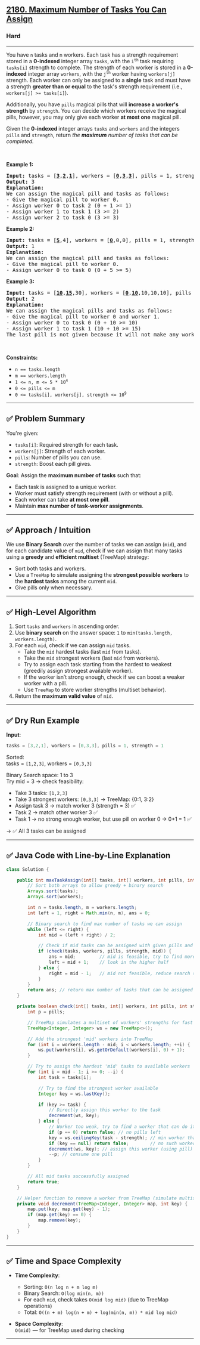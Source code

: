 <h2><a href="https://leetcode.com/problems/maximum-number-of-tasks-you-can-assign">2180. Maximum Number of Tasks You Can Assign</a></h2><h3>Hard</h3><hr><p>You have <code>n</code> tasks and <code>m</code> workers. Each task has a strength requirement stored in a <strong>0-indexed</strong> integer array <code>tasks</code>, with the <code>i<sup>th</sup></code> task requiring <code>tasks[i]</code> strength to complete. The strength of each worker is stored in a <strong>0-indexed</strong> integer array <code>workers</code>, with the <code>j<sup>th</sup></code> worker having <code>workers[j]</code> strength. Each worker can only be assigned to a <strong>single</strong> task and must have a strength <strong>greater than or equal</strong> to the task&#39;s strength requirement (i.e., <code>workers[j] &gt;= tasks[i]</code>).</p>

<p>Additionally, you have <code>pills</code> magical pills that will <strong>increase a worker&#39;s strength</strong> by <code>strength</code>. You can decide which workers receive the magical pills, however, you may only give each worker <strong>at most one</strong> magical pill.</p>

<p>Given the <strong>0-indexed </strong>integer arrays <code>tasks</code> and <code>workers</code> and the integers <code>pills</code> and <code>strength</code>, return <em>the <strong>maximum</strong> number of tasks that can be completed.</em></p>

<p>&nbsp;</p>
<p><strong class="example">Example 1:</strong></p>

<pre>
<strong>Input:</strong> tasks = [<u><strong>3</strong></u>,<u><strong>2</strong></u>,<u><strong>1</strong></u>], workers = [<u><strong>0</strong></u>,<u><strong>3</strong></u>,<u><strong>3</strong></u>], pills = 1, strength = 1
<strong>Output:</strong> 3
<strong>Explanation:</strong>
We can assign the magical pill and tasks as follows:
- Give the magical pill to worker 0.
- Assign worker 0 to task 2 (0 + 1 &gt;= 1)
- Assign worker 1 to task 1 (3 &gt;= 2)
- Assign worker 2 to task 0 (3 &gt;= 3)
</pre>

<p><strong class="example">Example 2:</strong></p>

<pre>
<strong>Input:</strong> tasks = [<u><strong>5</strong></u>,4], workers = [<u><strong>0</strong></u>,0,0], pills = 1, strength = 5
<strong>Output:</strong> 1
<strong>Explanation:</strong>
We can assign the magical pill and tasks as follows:
- Give the magical pill to worker 0.
- Assign worker 0 to task 0 (0 + 5 &gt;= 5)
</pre>

<p><strong class="example">Example 3:</strong></p>

<pre>
<strong>Input:</strong> tasks = [<u><strong>10</strong></u>,<u><strong>15</strong></u>,30], workers = [<u><strong>0</strong></u>,<u><strong>10</strong></u>,10,10,10], pills = 3, strength = 10
<strong>Output:</strong> 2
<strong>Explanation:</strong>
We can assign the magical pills and tasks as follows:
- Give the magical pill to worker 0 and worker 1.
- Assign worker 0 to task 0 (0 + 10 &gt;= 10)
- Assign worker 1 to task 1 (10 + 10 &gt;= 15)
The last pill is not given because it will not make any worker strong enough for the last task.
</pre>

<p>&nbsp;</p>
<p><strong>Constraints:</strong></p>

<ul>
	<li><code>n == tasks.length</code></li>
	<li><code>m == workers.length</code></li>
	<li><code>1 &lt;= n, m &lt;= 5 * 10<sup>4</sup></code></li>
	<li><code>0 &lt;= pills &lt;= m</code></li>
	<li><code>0 &lt;= tasks[i], workers[j], strength &lt;= 10<sup>9</sup></code></li>
</ul>



---

## ✅ **Problem Summary**
You're given:
- `tasks[i]`: Required strength for each task.
- `workers[j]`: Strength of each worker.
- `pills`: Number of pills you can use.
- `strength`: Boost each pill gives.

**Goal**: Assign the **maximum number of tasks** such that:
- Each task is assigned to a unique worker.
- Worker must satisfy strength requirement (with or without a pill).
- Each worker can take **at most one pill**.
- Maintain **max number of task-worker assignments**.

---

## ✅ **Approach / Intuition**
We use **Binary Search** over the number of tasks we can assign (`mid`), and for each candidate value of `mid`, check if we can assign that many tasks using a **greedy** and **efficient multiset** (TreeMap) strategy:
- Sort both tasks and workers.
- Use a `TreeMap` to simulate assigning the **strongest possible workers** to the **hardest tasks** among the current `mid`.
- Give pills only when necessary.

---

## ✅ **High-Level Algorithm**
1. Sort `tasks` and `workers` in ascending order.
2. Use **binary search** on the answer space: `1` to `min(tasks.length, workers.length)`.
3. For each `mid`, check if we can assign `mid` tasks.
    - Take the `mid` hardest tasks (last `mid` from tasks).
    - Take the `mid` strongest workers (last `mid` from workers).
    - Try to assign each task starting from the hardest to weakest (greedily assign strongest available worker).
    - If the worker isn’t strong enough, check if we can boost a weaker worker with a pill.
    - Use `TreeMap` to store worker strengths (multiset behavior).
4. Return the **maximum valid value** of `mid`.

---

## ✅ **Dry Run Example**

**Input**:
```java
tasks = [3,2,1], workers = [0,3,3], pills = 1, strength = 1
```

Sorted:  
tasks = `[1,2,3]`, workers = `[0,3,3]`

Binary Search space: 1 to 3  
Try mid = 3 → check feasibility:

- Take 3 tasks: `[1,2,3]`
- Take 3 strongest workers: `[0,3,3]` → TreeMap: {0:1, 3:2}
- Assign task 3 → match worker 3 (strength = 3) ✅  
- Task 2 → match other worker 3 ✅  
- Task 1 → no strong enough worker, but use pill on worker 0 → 0+1 = 1 ✅  

→ ✅ All 3 tasks can be assigned

---

## ✅ **Java Code with Line-by-Line Explanation**

```java
class Solution {

    public int maxTaskAssign(int[] tasks, int[] workers, int pills, int strength) {
        // Sort both arrays to allow greedy + binary search
        Arrays.sort(tasks);
        Arrays.sort(workers);

        int n = tasks.length, m = workers.length;
        int left = 1, right = Math.min(n, m), ans = 0;

        // Binary search to find max number of tasks we can assign
        while (left <= right) {
            int mid = (left + right) / 2;

            // Check if mid tasks can be assigned with given pills and strength
            if (check(tasks, workers, pills, strength, mid)) {
                ans = mid;         // mid is feasible, try to find more
                left = mid + 1;    // look in the higher half
            } else {
                right = mid - 1;   // mid not feasible, reduce search space
            }
        }
        return ans; // return max number of tasks that can be assigned
    }

    private boolean check(int[] tasks, int[] workers, int pills, int strength, int mid) {
        int p = pills;

        // TreeMap simulates a multiset of workers' strengths for fast search/remove
        TreeMap<Integer, Integer> ws = new TreeMap<>();

        // Add the strongest 'mid' workers into TreeMap
        for (int i = workers.length - mid; i < workers.length; ++i) {
            ws.put(workers[i], ws.getOrDefault(workers[i], 0) + 1);
        }

        // Try to assign the hardest 'mid' tasks to available workers
        for (int i = mid - 1; i >= 0; --i) {
            int task = tasks[i];

            // Try to find the strongest worker available
            Integer key = ws.lastKey();

            if (key >= task) {
                // Directly assign this worker to the task
                decrement(ws, key);
            } else {
                // Worker too weak, try to find a worker that can do it with a pill
                if (p == 0) return false; // no pills left
                key = ws.ceilingKey(task - strength); // min worker that with pill can do the task
                if (key == null) return false;        // no such worker exists
                decrement(ws, key); // assign this worker (using pill)
                --p; // consume one pill
            }
        }

        // All mid tasks successfully assigned
        return true;
    }

    // Helper function to remove a worker from TreeMap (simulate multiset)
    private void decrement(TreeMap<Integer, Integer> map, int key) {
        map.put(key, map.get(key) - 1);
        if (map.get(key) == 0) {
            map.remove(key);
        }
    }
}
```

---

## ✅ Time and Space Complexity

- **Time Complexity**:
  - Sorting: `O(n log n + m log m)`
  - Binary Search: `O(log min(n, m))`
  - For each `mid`, check takes `O(mid log mid)` (due to TreeMap operations)
  - Total: `O((n + m) log(n + m) + log(min(n, m)) * mid log mid)`

- **Space Complexity**:  
  `O(mid)` — for TreeMap used during checking

---

